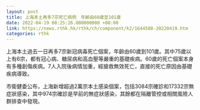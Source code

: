 ```yaml
---
layout: post
title: 上海本土再多7宗死亡病例　年齡由60歲至101歲
date: 2022-04-19 08:25:26.000000000 +08:00
link: https://news.rthk.hk/rthk/ch/component/k2/1644588-20220419.htm
categories: rthk
---
```


上海本土過去一日再多7宗新冠病毒死亡個案，年齡由60歲到101歲。其中75歲以上有6宗，都有冠心病、糖尿病和高血壓等嚴重的基礎疾病。60歲的死亡個案本身有多種創傷疾病。7人入院後病情加重，經搶救無效死亡，直接的死亡原因由基礎疾病導致。

市衛健委公布，上海新增超過2萬宗本土感染個案，包括3084宗確診和17332宗無症狀感染，其中974宗確診是早前的無症狀感染，其餘都在隔離管控或相關風險人群排查中發現。
